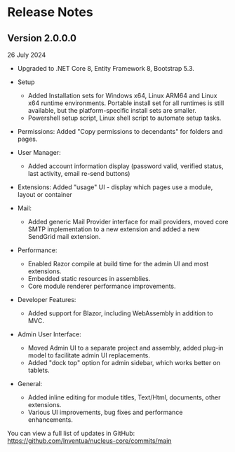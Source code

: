 # Release Notes

## Version 2.0.0.0
26 July 2024

- Upgraded to .NET Core 8, Entity Framework 8, Bootstrap 5.3.
 
- Setup 
  - Added Installation sets for Windows x64, Linux ARM64 and Linux x64 runtime environments.  Portable install set for all runtimes is still available, but the platform-specific install sets are smaller.
  - Powershell setup script, Linux shell script to automate setup tasks.
   
- Permissions:
  Added "Copy permissions to decendants" for folders and pages.

- User Manager:
  - Added account information display (password valid, verified status, last activity, email re-send buttons)

- Extensions: 
  Added "usage" UI - display which pages use a module, layout or container

- Mail:
  - Added generic Mail Provider interface for mail providers, moved core SMTP implementation to a new extension and added a new SendGrid mail extension.

- Performance:
  - Enabled Razor compile at build time for the admin UI and most extensions.
  - Embedded static resources in assemblies.
  - Core module renderer performance improvements.

- Developer Features:
  - Added support for Blazor, including WebAssembly in addition to MVC.

- Admin User Interface:
  - Moved Admin UI to a separate project and assembly, added plug-in model to facilitate admin UI replacements.
  - Added "dock top" option for admin sidebar, which works better on tablets.
 
- General:
  - Added inline editing for module titles, Text/Html, documents, other extensions.
  - Various UI improvements, bug fixes and performance enhancements.

You can view a full list of updates in GitHub: https://github.com/Inventua/nucleus-core/commits/main
